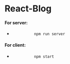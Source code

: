 # React-Blog

#### For server:
*               npm run server


#### For client:
*               npm start

